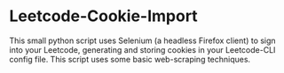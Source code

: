 # Leetcode-Cookie-Import
This small python script uses Selenium (a headless Firefox client) to sign into your Leetcode, generating and storing cookies in your Leetcode-CLI config file. This script uses some basic web-scraping techniques.
